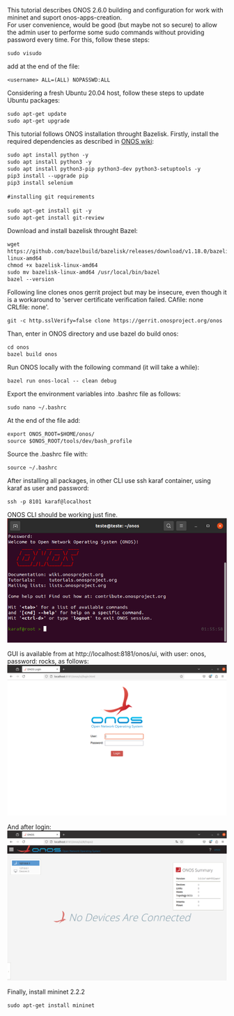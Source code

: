 This tutorial describes ONOS 2.6.0 building and configuration for work with mininet and suport onos-apps-creation.<br/>
For user convenience, would be good (but maybe not so secure) to allow the admin user to performe some sudo commands without providing password every time. For this, follow these steps:


```sheel
sudo visudo
```


add at the end of the file:
```
<username> ALL=(ALL) NOPASSWD:ALL
```

Considering a fresh Ubuntu 20.04 host, follow these steps to update Ubuntu packages:

```sheel
sudo apt-get update
sudo apt-get upgrade
```
This tutorial follows ONOS installation throught Bazelisk. Firstly, install the required dependencies as described in [ONOS wiki](https://wiki.onosproject.org/display/ONOS/Installing+required+tools):

```
sudo apt install python -y
sudo apt install python3 -y
sudo apt install python3-pip python3-dev python3-setuptools -y
pip3 install --upgrade pip
pip3 install selenium

#installing git requirements

sudo apt-get install git -y
sudo apt-get install git-review
```


Download and install bazelisk throught Bazel:


```
wget https://github.com/bazelbuild/bazelisk/releases/download/v1.18.0/bazelisk-linux-amd64
chmod +x bazelisk-linux-amd64
sudo mv bazelisk-linux-amd64 /usr/local/bin/bazel
bazel --version
```

Following line clones onos gerrit project but may be insecure, even though it is a workaround to 'server certificate verification failed. CAfile: none CRLfile: none'.


```
git -c http.sslVerify=false clone https://gerrit.onosproject.org/onos
```

Than, enter in ONOS directory and use bazel do build onos:


```
cd onos
bazel build onos
```

Run ONOS locally with the following command (it will take a while):


```
bazel run onos-local -- clean debug
```


Export the environment variables into .bashrc file as follows:


```
sudo nano ~/.bashrc
```

At the end of the file add:


```
export ONOS_ROOT=$HOME/onos/
source $ONOS_ROOT/tools/dev/bash_profile
```


Source the .bashrc file with:


```
source ~/.bashrc
```

After installing all packages, in other CLI use ssh karaf container, using karaf as user and password:

```
ssh -p 8101 karaf@localhost
```


ONOS CLI should be working just fine.<br/>
![file](https://github.com/alemilan/Software-Defined-Networks---SDN/blob/main/Tutorials/onos.png)


GUI is available from at http://localhost:8181/onos/ui, with user: onos, password: rocks, as follows:<br/>
![file](https://github.com/alemilan/Software-Defined-Networks---SDN/blob/main/Tutorials/onos_gui.png)


And after login:<br/>
![file](https://github.com/alemilan/Software-Defined-Networks---SDN/blob/main/Tutorials/onos_login.png)


Finally, install mininet 2.2.2

```
sudo apt-get install mininet
```
